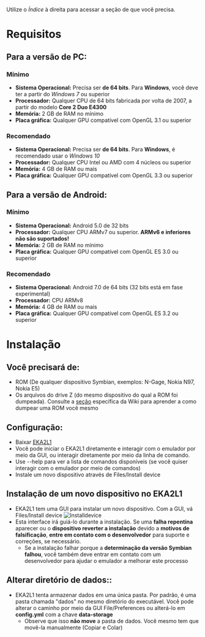 Utilize o *Índice* à direita para acessar a seção de que você precisa.

# Requisitos

## Para a versão de PC:

### Mínimo

- **Sistema Operacional:** Precisa ser **de 64 bits**. Para **Windows**, você deve ter a partir do *Windows 7* ou superior
- **Processador:** Qualquer CPU de 64 bits fabricada por volta de 2007, a partir do modelo **Core 2 Duo E4300**
- **Memória:** 2 GB de RAM no mínimo
- **Placa gráfica:** Qualquer GPU compatível com OpenGL 3.1 ou superior

### Recomendado

- **Sistema Operacional:** Precisa ser **de 64 bits**. Para **Windows**, é recomendado usar o *Windows 10*
- **Processador:** Qualquer CPU Intel ou AMD com 4 núcleos ou superior
- **Memória:** 4 GB de RAM ou mais
- **Placa gráfica:** Qualquer GPU compatível com OpenGL 3.3 ou superior

## Para a versão de Android:


### Mínimo

- **Sistema Operacional:** Android 5.0 de 32 bits
- **Processador:** Qualquer CPU ARMv7 ou superior. **ARMv6 e inferiores não são suportados!**
- **Memória:** 2 GB de RAM no mínimo
- **Placa gráfica:** Qualquer GPU compatível com OpenGL ES 3.0 ou superior

### Recomendado
- **Sistema Operacional:** Android 7.0 de 64 bits (32 bits está em fase experimental)
- **Processador:** CPU ARMv8
- **Memória:** 4 GB de RAM ou mais
- **Placa gráfica:** Qualquer GPU compatível com OpenGL ES 3.2 ou superior

# Instalação
## Você precisará de:
- ROM (De qualquer dispositivo Symbian, exemplos: N-Gage, Nokia N97, Nokia E5)
- Os arquivos do drive Z (do mesmo dispositivo do qual a ROM foi dumpeada). Consulte a [seção](https://github.com/EKA2L1/EKA2L1/wiki/Dumping-the-ROM-and-ROFS) específica
  da Wiki para aprender a como dumpear uma ROM você mesmo

## Configuração:
- Baixar [EKA2L1](https://12z1.com/download/)
- Você pode iniciar o EKA2L1 diretamente e interagir com o emulador por meio da GUI, ou interagir diretamente por meio da linha de comando.
- Use --help para ver a lista de comandos disponíveis (se você quiser interagir com o emulador por meio de comandos)
- Instale um novo dispositivo através de Files/Install device
  
## Instalação de um novo dispositivo no EKA2L1
- EKA2L1 tem uma GUI para instalar um novo dispositivo. Com a GUI, vá Files/Install device
  ![Installdevice](https://camo.githubusercontent.com/08fa49e5578f4045abc98a0cec22bd4bb8cc52480eb3ffab5ed3bee28f7b0e0c/68747470733a2f2f6d656469612e646973636f72646170702e6e65742f6174746163686d656e74732f3536353139363435373433353539343735352f3730303235303631373233383635303937312f756e6b6e6f776e2e706e67)
- Esta interface irá guiá-lo durante a instalação. Se uma **falha repentina** aparecer ou o **dispositivo reverter a instalação** devido a **motivos de falsificação**, **entre em contato com o desenvolvedor** para suporte e correções, se necessário.
  - Se a instalação falhar porque a **determinação da versão Symbian falhou**, você também deve entrar em contato com um desenvolvedor para ajudar o emulador a melhorar este processo
  
## Alterar diretório de dados::
- EKA2L1 tenta armazenar dados em uma única pasta. Por padrão, é uma pasta chamada "dados" no mesmo diretório do executável. Você pode alterar o caminho por meio da GUI File/Preferences ou alterá-lo em **config.yml** com a chave **data-storage**
  - Observe que isso **não move** a pasta de dados. Você mesmo tem que movê-la manualmente (Copiar e Colar)
